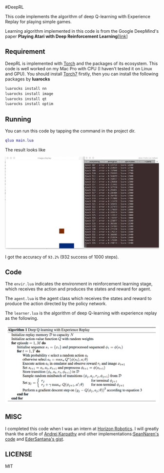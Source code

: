 #DeepRL

This code implements the algorithm of deep Q-learning with Experience Replay for playing simple games.

Learning algorithm implemented in this code is from the Google DeepMind's paper **Playing Atari with Deep Reinforcement Learning**[[link](https://www.cs.toronto.edu/~vmnih/docs/dqn.pdf)]

## Requirement

DeepRL is implemented with [Torch](http://torch.ch) and the packages of its ecosystem. This code is well worked on my Mac Pro with CPU (I haven't tested it on Linux and GPU). You should install [Torch7](https://github.com/torch/torch7) firstly, then you can install the following packages by **luarocks**

```bash
luarocks install nn
luarocks install image
luarocks install qt
luarocks install optim
```

## Running

You can run this code by tapping the command in the project dir.

```lua
qlua main.lua
```

The result looks like

![](static/demo.gif)

I got the accuracy of `93.2%` (932 success of 1000 steps).

## Code 

The `envir.lua` indicates the environment in reinforcement learning stage, which receives the action and produces the states and reward for agent.

The `agent.lua` is the agent class which receives the states and reward to produce the action directed by the policy network.

The `learner.lua` is the algorithm of deep Q-learning with experience replay as the following.

![](static/alg.png)

## MISC

I completed this code when I was an intern at [Horizon Robotics](http://www.horizon-robotics.com/index_en.html). I will greatly thank the article of [Andrej Karpathy](https://karpathy.github.io/2016/05/31/rl/) and other implementations:[SeanNaren's code](https://github.com/SeanNaren/TorchQLearningExample) and [EderSantana's gist](https://gist.github.com/EderSantana/c7222daa328f0e885093).

## LICENSE
MIT